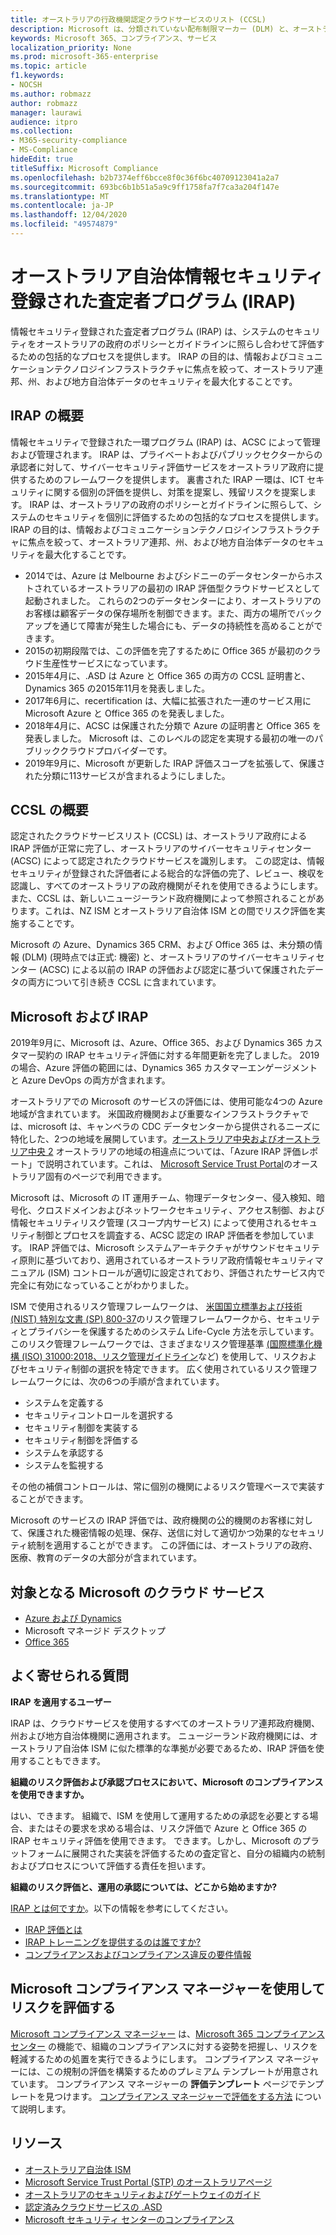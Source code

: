 ```yaml
---
title: オーストラリアの行政機関認定クラウドサービスのリスト (CCSL)
description: Microsoft は、分類されていない配布制限マーカー (DLM) と、オーストラリアのサイバーセキュリティセンター (ACSC) による IRAP 評価および認定に基づく保護されたデータの両方に対して、オーストラリア認定クラウドサービスのリストに含まれています。
keywords: Microsoft 365、コンプライアンス、サービス
localization_priority: None
ms.prod: microsoft-365-enterprise
ms.topic: article
f1.keywords:
- NOCSH
ms.author: robmazz
author: robmazz
manager: laurawi
audience: itpro
ms.collection:
- M365-security-compliance
- MS-Compliance
hideEdit: true
titleSuffix: Microsoft Compliance
ms.openlocfilehash: b2b7374eff6bcce8f0c36f6bc40709123041a2a7
ms.sourcegitcommit: 693bc6b1b51a5a9c9ff1758fa7f7ca3a204f147e
ms.translationtype: MT
ms.contentlocale: ja-JP
ms.lasthandoff: 12/04/2020
ms.locfileid: "49574879"
---
```

# <a name="australian-government-information-security-registered-assessor-program-irap"></a>オーストラリア自治体情報セキュリティ登録された査定者プログラム (IRAP)

情報セキュリティ登録された査定者プログラム (IRAP) は、システムのセキュリティをオーストラリアの政府のポリシーとガイドラインに照らし合わせて評価するための包括的なプロセスを提供します。 IRAP の目的は、情報およびコミュニケーションテクノロジインフラストラクチャに焦点を絞って、オーストラリア連邦、州、および地方自治体データのセキュリティを最大化することです。

## <a name="irap-overview"></a>IRAP の概要

情報セキュリティで登録された一環プログラム (IRAP) は、ACSC によって管理および管理されます。 IRAP は、プライベートおよびパブリックセクターからの承認者に対して、サイバーセキュリティ評価サービスをオーストラリア政府に提供するためのフレームワークを提供します。 裏書された IRAP 一環は、ICT セキュリティに関する個別の評価を提供し、対策を提案し、残留リスクを提案します。 IRAP は、オーストラリアの政府のポリシーとガイドラインに照らして、システムのセキュリティを個別に評価するための包括的なプロセスを提供します。 IRAP の目的は、情報およびコミュニケーションテクノロジインフラストラクチャに焦点を絞って、オーストラリア連邦、州、および地方自治体データのセキュリティを最大化することです。

- 2014では、Azure は Melbourne およびシドニーのデータセンターからホストされているオーストラリアの最初の IRAP 評価型クラウドサービスとして起動されました。 これらの2つのデータセンターにより、オーストラリアのお客様は顧客データの保存場所を制御できます。また、両方の場所でバックアップを通じて障害が発生した場合にも、データの持続性を高めることができます。
- 2015の初期段階では、この評価を完了するために Office 365 が最初のクラウド生産性サービスになっています。
- 2015年4月に、.ASD は Azure と Office 365 の両方の CCSL 証明書と、Dynamics 365 の2015年11月を発表しました。
- 2017年6月に、recertification は、大幅に拡張された一連のサービス用に Microsoft Azure と Office 365 のを発表しました。
- 2018年4月に、ACSC は保護された分類で Azure の証明書と Office 365 を発表しました。 Microsoft は、このレベルの認定を実現する最初の唯一のパブリッククラウドプロバイダーです。
- 2019年9月に、Microsoft が更新した IRAP 評価スコープを拡張して、保護された分類に113サービスが含まれるようにしました。

## <a name="ccsl-overview"></a>CCSL の概要

認定されたクラウドサービスリスト (CCSL) は、オーストラリア政府による IRAP 評価が正常に完了し、オーストラリアのサイバーセキュリティセンター (ACSC) によって認定されたクラウドサービスを識別します。 この認定は、情報セキュリティが登録された評価者による総合的な評価の完了、レビュー、検収を認識し、すべてのオーストラリアの政府機関がそれを使用できるようにします。 また、CCSL は、新しいニュージーランド政府機関によって参照されることがあります。これは、NZ ISM とオーストラリア自治体 ISM との間でリスク評価を実施することです。

Microsoft の Azure、Dynamics 365 CRM、および Office 365 は、未分類の情報 (DLM) (現時点では正式: 機密) と、オーストラリアのサイバーセキュリティセンター (ACSC) による以前の IRAP の評価および認定に基づいて保護されたデータの両方について引き続き CCSL に含まれています。

## <a name="microsoft-and-irap"></a>Microsoft および IRAP

2019年9月に、Microsoft は、Azure、Office 365、および Dynamics 365 カスタマー契約の IRAP セキュリティ評価に対する年間更新を完了しました。 2019の場合、Azure 評価の範囲には、Dynamics 365 カスタマーエンゲージメントと Azure DevOps の両方が含まれます。

オーストラリアでの Microsoft のサービスの評価には、使用可能な4つの Azure 地域が含まれています。 米国政府機関および重要なインフラストラクチャでは、microsoft は、キャンベラの CDC データセンターから提供されるニーズに特化した、2つの地域を展開しています。[オーストラリア中央およびオーストラリア中央 2](https://azure.microsoft.com/global-infrastructure/australia/) オーストラリアの地域の相違点については、「Azure IRAP 評価レポート」で説明されています。これは、 [Microsoft Service Trust Portal](https://aka.ms/au-irap)のオーストラリア固有のページで利用できます。

Microsoft は、Microsoft の IT 運用チーム、物理データセンター、侵入検知、暗号化、クロスドメインおよびネットワークセキュリティ、アクセス制御、および情報セキュリティリスク管理 (スコープ内サービス) によって使用されるセキュリティ制御とプロセスを調査する、ACSC 認定の IRAP 評価者を参加しています。 IRAP 評価では、Microsoft システムアーキテクチャがサウンドセキュリティ原則に基づいており、適用されているオーストラリア政府情報セキュリティマニュアル (ISM) コントロールが適切に設定されており、評価されたサービス内で完全に有効になっていることがわかりました。

ISM で使用されるリスク管理フレームワークは、 [米国国立標準および技術 (NIST) 特別な文書 (SP) 800-37](https://csrc.nist.gov/publications/detail/sp/800-37/rev-2/final)のリスク管理フレームワークから、セキュリティとプライバシーを保護するためのシステム Life-Cycle 方法を示しています。 このリスク管理フレームワークでは、さまざまなリスク管理基準 [(国際標準化機構 (ISO) 31000:2018、リスク管理ガイドライン](https://www.iso.org/standard/65694.html)など) を使用して、リスクおよびセキュリティ制御の選択を特定できます。 広く使用されているリスク管理フレームワークには、次の6つの手順が含まれています。

- システムを定義する
- セキュリティコントロールを選択する
- セキュリティ制御を実装する
- セキュリティ制御を評価する
- システムを承認する
- システムを監視する

その他の補償コントロールは、常に個別の機関によるリスク管理ベースで実装することができます。

Microsoft のサービスの IRAP 評価では、政府機関の公的機関のお客様に対して、保護された機密情報の処理、保存、送信に対して適切かつ効果的なセキュリティ統制を適用することができます。 この評価には、オーストラリアの政府、医療、教育のデータの大部分が含まれています。

## <a name="microsoft-in-scope-cloud-services"></a>対象となる Microsoft のクラウド サービス

- [Azure および Dynamics](https://aka.ms/AzureCompliance)
- Microsoft マネージド デスクトップ
- [Office 365](https://aka.ms/Office365ComplianceOfferings)

## <a name="frequently-asked-questions"></a>よく寄せられる質問

**IRAP を適用するユーザー**

IRAP は、クラウドサービスを使用するすべてのオーストラリア連邦政府機関、州および地方自治体機関に適用されます。 ニュージーランド政府機関には、オーストラリア自治体 ISM に似た標準的な準拠が必要であるため、IRAP 評価を使用することもできます。

**組織のリスク評価および承認プロセスにおいて、Microsoft のコンプライアンスを使用できますか。**

はい、できます。 組織で、ISM を使用して運用するための承認を必要とする場合、またはその要求を求める場合は、リスク評価で Azure と Office 365 の IRAP セキュリティ評価を使用できます。 できます。しかし、Microsoft のプラットフォームに展開された実装を評価するための査定官と、自分の組織内の統制およびプロセスについて評価する責任を担います。

**組織のリスク評価と、運用の承認については、どこから始めますか?**

[IRAP とは何ですか](https://www.cyber.gov.au/irap/what-irap)。以下の情報を参考にしてください。

- [IRAP 評価とは](https://acsc.gov.au/infosec/irap/irap_assessments.htm)
- [IRAP トレーニングを提供するのは誰ですか?](https://acsc.gov.au/infosec/irap/training.htm)
- [コンプライアンスおよびコンプライアンス違反の要件情報](https://acsc.gov.au/infosec/irap/compliance.htm)

## <a name="use-microsoft-compliance-manager-to-assess-your-risk"></a>Microsoft コンプライアンス マネージャーを使用してリスクを評価する

[Microsoft コンプライアンス マネージャー](https://docs.microsoft.com/microsoft-365/compliance/compliance-manager) は、[Microsoft 365 コンプライアンス センター](https://docs.microsoft.com/microsoft-365/compliance/microsoft-365-compliance-center) の機能で、組織のコンプライアンスに対する姿勢を把握し、リスクを軽減するための処置を実行できるようにします。 コンプライアンス マネージャーには、この規制の評価を構築するためのプレミアム テンプレートが用意されています。 コンプライアンス マネージャーの **評価テンプレート** ページでテンプレートを見つけます。 [コンプライアンス マネージャーで評価をする方法](https://docs.microsoft.com/microsoft-365/compliance/compliance-manager-assessments) について説明します。

## <a name="resources"></a>リソース

- [オーストラリア自治体 ISM](https://acsc.gov.au/infosec/ism/index.htm)
- [Microsoft Service Trust Portal (STP) のオーストラリアページ](https://aka.ms/au-irap)
- [オーストラリアのセキュリティおよびゲートウェイのガイド](https://docs.microsoft.com/azure/azure-australia)
- [認定済みクラウドサービスの .ASD](https://acsc.gov.au/infosec/irap/certified_clouds.htm)
- [Microsoft セキュリティ センターのコンプライアンス](https://www.microsoft.com/trust-center/compliance/compliance-overview)
